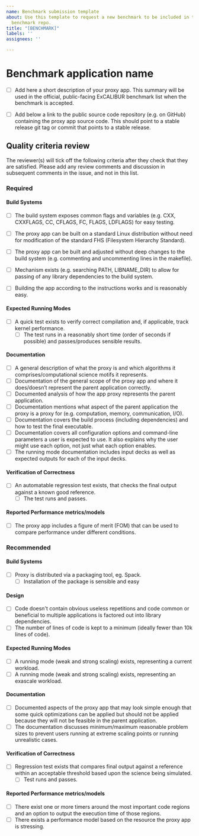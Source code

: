 ```yaml
---
name: Benchmark submission template
about: Use this template to request a new benchmark to be included in the ExCALIBUR
  benchmark repo.
title: "[BENCHMARK]"
labels: ''
assignees: ''

---
```


# Benchmark application name

- [ ] Add here a short description of your proxy app. This summary will be used in the official, public-facing ExCALIBUR benchmark list when the benchmark is accepted.

- [ ] Add below a link to the public source code repository (e.g. on GitHub) containing the proxy app source code. This should point to a stable release git tag or commit that points to a stable release.

## Quality criteria review
The reviewer(s) will tick off the following criteria after they check that they are satisfied. Please add any review comments and discussion in subsequent comments in the issue, and not in this list.

### Required

#### Build Systems
- [ ] The build system exposes common flags and variables (e.g. CXX, CXXFLAGS, CC, CFLAGS, FC, FLAGS, LDFLAGS) for easy testing.
- [ ] The proxy app can be built on a standard Linux distribution without need for modification of the standard FHS (Filesystem Hierarchy Standard).
- [ ] The proxy app can be built and adjusted without deep changes to the build system (e.g. commenting and uncommenting lines in the makefile).
- [ ] Mechanism exists (e.g. searching PATH, LIBNAME_DIR) to allow for passing of any library dependencies to the build system.

- [ ] Building the app according to the instructions works and is reasonably easy.

#### Expected Running Modes
- [ ] A quick test exists to verify correct compilation and, if applicable, track kernel performance.
  - [ ] The test runs in a reasonably short time (order of seconds if possible) and passes/produces sensible results.

#### Documentation
- [ ] A general description of what the proxy is and which algorithms it comprises/computational science
motifs it represents.
- [ ] Documentation of the general scope of the proxy app and where it does/doesn’t represent
the parent application correctly.
- [ ] Documented analysis of how the app proxy represents the parent application.
- [ ] Documentation mentions what aspect of the parent application the proxy is a proxy for (e.g. computation, memory, communication, I/O).
- [ ] Documentation covers the build process (including dependencies) and how to test the final executable.
- [ ] Documentation covers all configuration options and command-line parameters a user is expected to use. It also explains why the user might use each option, not just what each option enables.
- [ ] The running mode documentation includes input decks as well as expected outputs for each of the input decks.

#### Verification of Correctness
- [ ] An automatable regression test exists, that checks the final output against a known good reference.
  - [ ] The test runs and passes.

#### Reported Performance metrics/models
- [ ] The proxy app includes a figure of merit (FOM) that can be used to compare performance under different conditions.

### Recommended

#### Build Systems
- [ ] Proxy is distributed via a packaging tool, eg. Spack.
  - [ ] Installation of the package is sensible and easy

#### Design
- [ ] Code doesn't contain obvious useless repetitions and code common or beneficial to multiple applications is factored out into library dependencies.
- [ ] The number of lines of code is kept to a minimum (ideally fewer than 10k lines of code).

#### Expected Running Modes
- [ ] A running mode (weak and strong scaling) exists, representing a current workload.
- [ ] A running mode (weak and strong scaling) exists, representing an exascale workload.

#### Documentation
- [ ] Documented aspects of the proxy app that may look simple enough that some quick optimizations
can be applied but should not be applied because they will not be feasible in the parent application.
- [ ] The documentation discusses minimum/maximum reasonable problem sizes to prevent users running at extreme scaling points or running unrealistic cases.

####  Verification of Correctness
- [ ] Regression test exists that compares final output against a reference within an acceptable threshold
based upon the science being simulated.
  - [ ] Test runs and passes.

#### Reported Performance metrics/models
- [ ] There exist one or more timers around the most important code regions and an option to output the execution time of those regions.
- [ ] There exists a performance model based on the resource the proxy app is stressing.
